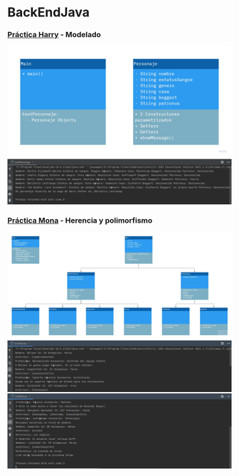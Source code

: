 # BackEndJava

### [Práctica Harry](./src/practicaHarry/) - Modelado

<img src="./src/practicaHarry/practicaHarry.jpg" alt="Diagrama UML Harry">

<img src="./src/practicaHarry/testPersonaje.png" alt="Test Personaje">

### [Práctica Mona](./src/practicaMona/) - Herencia y polimorfismo

<img src="./src/practicaMona/practicaMona.jpg" alt="Diagrama UML Mona">

<img src="./src/practicaMona/testMonas-1.png" alt="Test Monas 1">

<img src="./src/practicaMona/testMonas-2.png" alt="Test Monas 2">